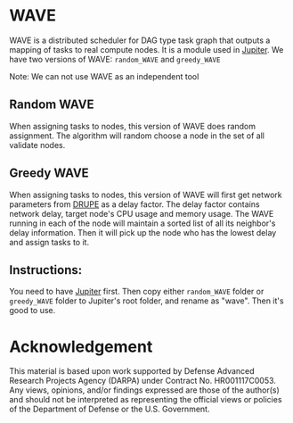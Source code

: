 # WAVE

WAVE is a distributed scheduler for DAG type
task graph that outputs a mapping of tasks to real compute nodes.
It is a module used in [Jupiter](https://github.com/ANRGUSC/Jupiter).
We have two versions of WAVE: `random_WAVE` and `greedy_WAVE`

Note: We can not use WAVE as an independent tool

## Random WAVE
When assigning tasks to nodes, this version of WAVE does random assignment.
The algorithm will random choose a node in the set of all validate nodes.

## Greedy WAVE
When assigning tasks to nodes, this version of WAVE will first get network 
parameters from [DRUPE](https://github.com/ANRGUSC/DRUPE) as a delay factor.
The delay factor contains network delay, target node's CPU usage and memory usage.
The WAVE running in each of the node will maintain a sorted list of all its neighbor's delay 
information. Then it will pick up the node who has the lowest delay and assign tasks 
to it.

## Instructions:
You need to have [Jupiter](https://github.com/ANRGUSC/Jupiter) first. Then copy either 
`random_WAVE` folder or `greedy_WAVE` folder to Jupiter's root folder, and rename as "wave".
Then it's good to use.

# Acknowledgement
This material is based upon work supported by Defense Advanced Research Projects Agency (DARPA) under Contract No. HR001117C0053. Any views, opinions, and/or findings expressed are those of the author(s) and should not be interpreted as representing the official views or policies of the Department of Defense or the U.S. Government.
